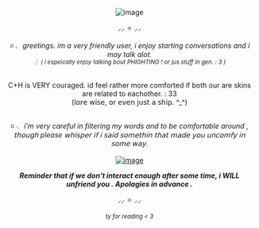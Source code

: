 <div align="center">
  
![image](https://github.com/user-attachments/assets/572c684c-55c0-41a9-90f4-745834ecdcda)

 ⸝⸝ ✧ ⸝⸝<br><br>
_⌗ ◟ greetings. im a very friendly user, i enjoy starting conversations and i may talk alot. <br><sub>⋮ ( i espeically enjoy talking bout   PHIGHTING ! or jus stuff in gen. : 3 )<sub>_
<br><br>

C+H is VERY couraged. id feel rather more comforted if both our are skins are related to eachother. : 33<br>(𝗅𝗈𝗋𝖾 𝗐𝗂𝗌𝖾, 𝗈𝗋 𝖾𝗏𝖾𝗇 𝗃𝗎𝗌𝗍 𝖺 𝗌𝗁𝗂𝗉. ^_^)
<br><br>

⌗ ◟ _i'm very careful in filtering my words and to be comfortable around , 𝗍𝗁𝗈𝗎𝗀𝗁 please 𝗐𝗁𝗂𝗌𝗉𝖾𝗋 𝗂𝖿 𝗂 𝗌𝖺𝗂𝖽 𝗌𝗈𝗆𝖾𝗍𝗁𝗂𝗇 𝗍𝗁𝖺𝗍 𝗆𝖺𝖽𝖾 𝗒𝗈𝗎 𝗎𝗇𝖼𝗈𝗆𝖿𝗒 𝗂𝗇 𝗌𝗈𝗆𝖾 𝗐𝖺𝗒._ 
<br><br>[![image](https://github.com/user-attachments/assets/8631cb2b-b6c1-4aed-9866-6659527a67e6)](https://i.postimg.cc/KvW73X8y/IMG-3679.gif)

_**Reminder that if we don't interact enough after some time, i WILL unfriend you . Apolagies in advance .**_

⸝⸝ ✧ ⸝⸝
<br><br>
_<sub>ty for reading < 3<sub>_
